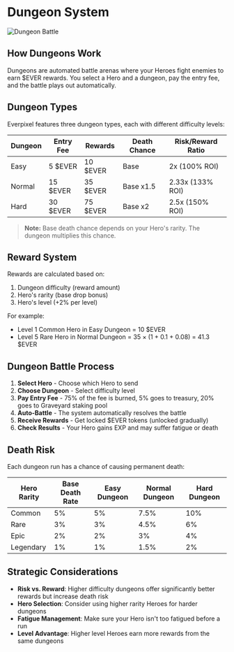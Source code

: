 # Dungeon System

![Dungeon Battle](https://placeholder.com/wp-content/uploads/2018/10/placeholder.png)

## How Dungeons Work

Dungeons are automated battle arenas where your Heroes fight enemies to earn $EVER rewards. You select a Hero and a dungeon, pay the entry fee, and the battle plays out automatically.

## Dungeon Types

Everpixel features three dungeon types, each with different difficulty levels:

| Dungeon | Entry Fee | Rewards | Death Chance | Risk/Reward Ratio |
|---------|-----------|---------|--------------|-------------------|
| Easy | 5 $EVER | 10 $EVER | Base | 2x (100% ROI) |
| Normal | 15 $EVER | 35 $EVER | Base x1.5 | 2.33x (133% ROI) |
| Hard | 30 $EVER | 75 $EVER | Base x2 | 2.5x (150% ROI) |

> **Note:** Base death chance depends on your Hero's rarity. The dungeon multiplies this chance.

## Reward System

Rewards are calculated based on:
1. Dungeon difficulty (reward amount)
2. Hero's rarity (base drop bonus)
3. Hero's level (+2% per level)

For example:
- Level 1 Common Hero in Easy Dungeon = 10 $EVER
- Level 5 Rare Hero in Normal Dungeon = 35 × (1 + 0.1 + 0.08) = 41.3 $EVER

## Dungeon Battle Process

1. **Select Hero** - Choose which Hero to send
2. **Choose Dungeon** - Select difficulty level
3. **Pay Entry Fee** - 75% of the fee is burned, 5% goes to treasury, 20% goes to Graveyard staking pool
4. **Auto-Battle** - The system automatically resolves the battle
5. **Receive Rewards** - Get locked $EVER tokens (unlocked gradually)
6. **Check Results** - Your Hero gains EXP and may suffer fatigue or death

## Death Risk

Each dungeon run has a chance of causing permanent death:

| Hero Rarity | Base Death Rate | Easy Dungeon | Normal Dungeon | Hard Dungeon |
|-------------|-----------------|--------------|----------------|--------------|
| Common | 5% | 5% | 7.5% | 10% |
| Rare | 3% | 3% | 4.5% | 6% |
| Epic | 2% | 2% | 3% | 4% |
| Legendary | 1% | 1% | 1.5% | 2% |

## Strategic Considerations

- **Risk vs. Reward**: Higher difficulty dungeons offer significantly better rewards but increase death risk
- **Hero Selection**: Consider using higher rarity Heroes for harder dungeons
- **Fatigue Management**: Make sure your Hero isn't too fatigued before a run
- **Level Advantage**: Higher level Heroes earn more rewards from the same dungeons